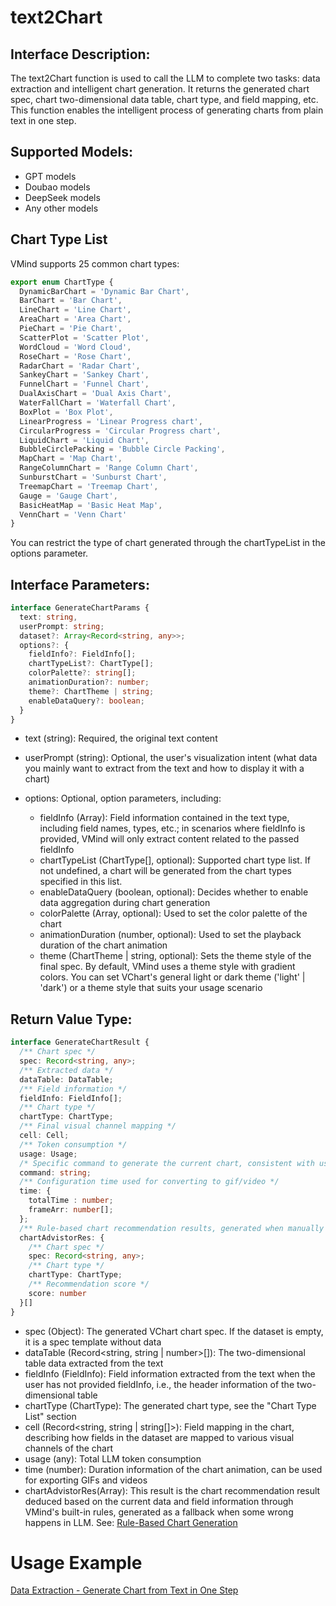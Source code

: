 # text2Chart

## Interface Description:
The text2Chart function is used to call the LLM to complete two tasks: data extraction and intelligent chart generation. It returns the generated chart spec, chart two-dimensional data table, chart type, and field mapping, etc. This function enables the intelligent process of generating charts from plain text in one step.

## Supported Models:
- GPT models
- Doubao models
- DeepSeek models
- Any other models

## Chart Type List
VMind supports 25 common chart types:
```typescript
export enum ChartType {
  DynamicBarChart = 'Dynamic Bar Chart',
  BarChart = 'Bar Chart',
  LineChart = 'Line Chart',
  AreaChart = 'Area Chart',
  PieChart = 'Pie Chart',
  ScatterPlot = 'Scatter Plot',
  WordCloud = 'Word Cloud',
  RoseChart = 'Rose Chart',
  RadarChart = 'Radar Chart',
  SankeyChart = 'Sankey Chart',
  FunnelChart = 'Funnel Chart',
  DualAxisChart = 'Dual Axis Chart',
  WaterFallChart = 'Waterfall Chart',
  BoxPlot = 'Box Plot',
  LinearProgress = 'Linear Progress chart',
  CircularProgress = 'Circular Progress chart',
  LiquidChart = 'Liquid Chart',
  BubbleCirclePacking = 'Bubble Circle Packing',
  MapChart = 'Map Chart',
  RangeColumnChart = 'Range Column Chart',
  SunburstChart = 'Sunburst Chart',
  TreemapChart = 'Treemap Chart',
  Gauge = 'Gauge Chart',
  BasicHeatMap = 'Basic Heat Map',
  VennChart = 'Venn Chart'
}
```
You can restrict the type of chart generated through the chartTypeList in the options parameter.

## Interface Parameters:

```typescript
interface GenerateChartParams {
  text: string,
  userPrompt: string;
  dataset?: Array<Record<string, any>>;
  options?: {
    fieldInfo?: FieldInfo[];
    chartTypeList?: ChartType[];
    colorPalette?: string[];
    animationDuration?: number;
    theme?: ChartTheme | string;
    enableDataQuery?: boolean;
  }
}
```

- text (string): Required, the original text content
- userPrompt (string): Optional, the user's visualization intent (what data you mainly want to extract from the text and how to display it with a chart)
- options: Optional, option parameters, including:

  - fieldInfo (Array): Field information contained in the text type, including field names, types, etc.; in scenarios where fieldInfo is provided, VMind will only extract content related to the passed fieldInfo
  - chartTypeList (ChartType[], optional): Supported chart type list. If not undefined, a chart will be generated from the chart types specified in this list.
  - enableDataQuery (boolean, optional): Decides whether to enable data aggregation during chart generation
  - colorPalette (Array<string>, optional): Used to set the color palette of the chart
  - animationDuration (number, optional): Used to set the playback duration of the chart animation
  - theme (ChartTheme | string, optional): Sets the theme style of the final spec. By default, VMind uses a theme style with gradient colors. You can set VChart's general light or dark theme ('light' | 'dark') or a theme style that suits your usage scenario

## Return Value Type:

```typescript
interface GenerateChartResult {
  /** Chart spec */
  spec: Record<string, any>;
  /** Extracted data */
  dataTable: DataTable;
  /** Field information */
  fieldInfo: FieldInfo[];
  /** Chart type */
  chartType: ChartType;
  /** Final visual channel mapping */
  cell: Cell;
  /** Token consumption */
  usage: Usage;
  /* Specific command to generate the current chart, consistent with user prompt if provided */
  command: string;
  /** Configuration time used for converting to gif/video */
  time: {
    totalTime : number;
    frameArr: number[];
  };
  /** Rule-based chart recommendation results, generated when manually setting rules or when the large model generation is incorrect */
  chartAdvistorRes: {
    /** Chart spec */
    spec: Record<string, any>;
    /** Chart type */
    chartType: ChartType;
    /** Recommendation score */
    score: number
  }[]
}
```

- spec (Object): The generated VChart chart spec. If the dataset is empty, it is a spec template without data
- dataTable (Record<string, string | number>[]): The two-dimensional table data extracted from the text
- fieldInfo (FieldInfo): Field information extracted from the text when the user has not provided fieldInfo, i.e., the header information of the two-dimensional table
- chartType (ChartType): The generated chart type, see the "Chart Type List" section
- cell (Record<string, string | string[]>): Field mapping in the chart, describing how fields in the dataset are mapped to various visual channels of the chart
- usage (any): Total LLM token consumption
- time (number): Duration information of the chart animation, can be used for exporting GIFs and videos
- chartAdvistorRes(Array): This result is the chart recommendation result deduced based on the current data and field information through VMind's built-in rules, generated as a fallback when some wrong happens in LLM. See: [Rule-Based Chart Generation](../guide/Basic_Tutorial/Chart_Advisor)

# Usage Example
[Data Extraction - Generate Chart from Text in One Step](../guide/Basic_Tutorial/Data_Extraction)
